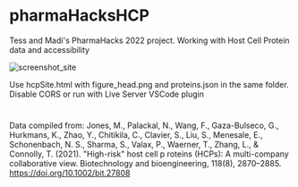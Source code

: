 # pharmaHacksHCP
Tess and Madi's PharmaHacks 2022 project. Working with Host Cell Protein data and accessibility 

![screenshot_site](https://user-images.githubusercontent.com/33359970/160263964-67300a7e-b5cb-4402-a26c-f22342ca70e0.png)


Use hcpSite.html with figure_head.png and proteins.json in the same folder. Disable CORS or run with Live Server VSCode plugin
#
Data compiled from: 
Jones, M., Palackal, N., Wang, F., Gaza-Bulseco, G., Hurkmans, 
	K., Zhao, Y., Chitikila, C., Clavier, S., Liu, S., Menesale, E., 	Schonenbach, N. S., Sharma, S., Valax, P., Waerner, T., 	Zhang, L., & Connolly, T. (2021). "High-risk" host cell p	roteins (HCPs): A multi-company collaborative view. 	Biotechnology and bioengineering, 118(8), 2870–2885. 	https://doi.org/10.1002/bit.27808
